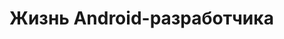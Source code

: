 <!-- .slide:    data-background-color="#000" -->
<!-- .slide:    data-background-image="css/theme/img/blueprint.png" -->
<!-- .slide:    class="center center-horizontal" -->
<!-- .slide:    data-transition="convex" -->

# Жизнь Android-разработчика